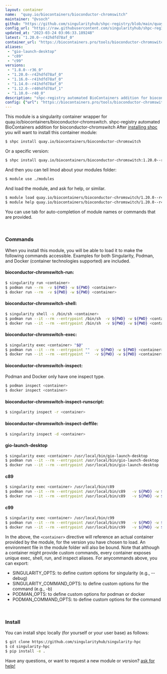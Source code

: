 ```yaml
---
layout: container
name:  "quay.io/biocontainers/bioconductor-chromswitch"
maintainer: "@vsoch"
github: "https://github.com/singularityhub/shpc-registry/blob/main/quay.io/biocontainers/bioconductor-chromswitch/container.yaml"
config_url: "https://raw.githubusercontent.com/singularityhub/shpc-registry/main/quay.io/biocontainers/bioconductor-chromswitch/container.yaml"
updated_at: "2023-03-24 03:06:33.189248"
latest: "1.20.0--r42hdfd78af_0"
container_url: "https://biocontainers.pro/tools/bioconductor-chromswitch"
aliases:
 - "gio-launch-desktop"
 - "c89"
 - "c99"
versions:
 - "1.8.0--r36_0"
 - "1.20.0--r42hdfd78af_0"
 - "1.16.0--r41hdfd78af_0"
 - "1.14.0--r41hdfd78af_0"
 - "1.12.0--r40hdfd78af_1"
 - "1.10.0--r40_0"
description: "shpc-registry automated BioContainers addition for bioconductor-chromswitch"
config: {"url": "https://biocontainers.pro/tools/bioconductor-chromswitch", "maintainer": "@vsoch", "description": "shpc-registry automated BioContainers addition for bioconductor-chromswitch", "latest": {"1.20.0--r42hdfd78af_0": "sha256:f9300caaa27194337c2f3a9e5257e19a513a51dc12ab5927742e9313c5e9573d"}, "tags": {"1.8.0--r36_0": "sha256:58e7b286095d2bdb1bd0efa666ce03a8bb7ea78ccc900f7c8314b84bbadba94f", "1.20.0--r42hdfd78af_0": "sha256:f9300caaa27194337c2f3a9e5257e19a513a51dc12ab5927742e9313c5e9573d", "1.16.0--r41hdfd78af_0": "sha256:ae9f763ce305b5eb19545a1c919171eda8c90abb5bfd61e80b9608ac002797fc", "1.14.0--r41hdfd78af_0": "sha256:8328b700e398e01ea57713256952f81909a0bb78631e592ed350420e84b37772", "1.12.0--r40hdfd78af_1": "sha256:f5cda7568b8023a9af2d683f4fec738e321f4f33fbddb4c39380b1067f0ab472", "1.10.0--r40_0": "sha256:b5efa8617916d010a5f45cc19bdcb92bac50b97a4ff9b781447bb548ceff8129"}, "docker": "quay.io/biocontainers/bioconductor-chromswitch", "aliases": {"gio-launch-desktop": "/usr/local/bin/gio-launch-desktop", "c89": "/usr/local/bin/c89", "c99": "/usr/local/bin/c99"}}
---
```


This module is a singularity container wrapper for quay.io/biocontainers/bioconductor-chromswitch.
shpc-registry automated BioContainers addition for bioconductor-chromswitch
After [installing shpc](#install) you will want to install this container module:


```bash
$ shpc install quay.io/biocontainers/bioconductor-chromswitch
```

Or a specific version:

```bash
$ shpc install quay.io/biocontainers/bioconductor-chromswitch:1.20.0--r42hdfd78af_0
```

And then you can tell lmod about your modules folder:

```bash
$ module use ./modules
```

And load the module, and ask for help, or similar.

```bash
$ module load quay.io/biocontainers/bioconductor-chromswitch/1.20.0--r42hdfd78af_0
$ module help quay.io/biocontainers/bioconductor-chromswitch/1.20.0--r42hdfd78af_0
```

You can use tab for auto-completion of module names or commands that are provided.

<br>

### Commands

When you install this module, you will be able to load it to make the following commands accessible.
Examples for both Singularity, Podman, and Docker (container technologies supported) are included.

#### bioconductor-chromswitch-run:

```bash
$ singularity run <container>
$ podman run --rm  -v ${PWD} -w ${PWD} <container>
$ docker run --rm  -v ${PWD} -w ${PWD} <container>
```

#### bioconductor-chromswitch-shell:

```bash
$ singularity shell -s /bin/sh <container>
$ podman run --it --rm --entrypoint /bin/sh  -v ${PWD} -w ${PWD} <container>
$ docker run --it --rm --entrypoint /bin/sh  -v ${PWD} -w ${PWD} <container>
```

#### bioconductor-chromswitch-exec:

```bash
$ singularity exec <container> "$@"
$ podman run --it --rm --entrypoint ""  -v ${PWD} -w ${PWD} <container> "$@"
$ docker run --it --rm --entrypoint ""  -v ${PWD} -w ${PWD} <container> "$@"
```

#### bioconductor-chromswitch-inspect:

Podman and Docker only have one inspect type.

```bash
$ podman inspect <container>
$ docker inspect <container>
```

#### bioconductor-chromswitch-inspect-runscript:

```bash
$ singularity inspect -r <container>
```

#### bioconductor-chromswitch-inspect-deffile:

```bash
$ singularity inspect -d <container>
```


#### gio-launch-desktop

```bash
$ singularity exec <container> /usr/local/bin/gio-launch-desktop
$ podman run --it --rm --entrypoint /usr/local/bin/gio-launch-desktop   -v ${PWD} -w ${PWD} <container> -c " $@"
$ docker run --it --rm --entrypoint /usr/local/bin/gio-launch-desktop   -v ${PWD} -w ${PWD} <container> -c " $@"
```


#### c89

```bash
$ singularity exec <container> /usr/local/bin/c89
$ podman run --it --rm --entrypoint /usr/local/bin/c89   -v ${PWD} -w ${PWD} <container> -c " $@"
$ docker run --it --rm --entrypoint /usr/local/bin/c89   -v ${PWD} -w ${PWD} <container> -c " $@"
```


#### c99

```bash
$ singularity exec <container> /usr/local/bin/c99
$ podman run --it --rm --entrypoint /usr/local/bin/c99   -v ${PWD} -w ${PWD} <container> -c " $@"
$ docker run --it --rm --entrypoint /usr/local/bin/c99   -v ${PWD} -w ${PWD} <container> -c " $@"
```



In the above, the `<container>` directive will reference an actual container provided
by the module, for the version you have chosen to load. An environment file in the
module folder will also be bound. Note that although a container
might provide custom commands, every container exposes unique exec, shell, run, and
inspect aliases. For anycommands above, you can export:

 - SINGULARITY_OPTS: to define custom options for singularity (e.g., --debug)
 - SINGULARITY_COMMAND_OPTS: to define custom options for the command (e.g., -b)
 - PODMAN_OPTS: to define custom options for podman or docker
 - PODMAN_COMMAND_OPTS: to define custom options for the command

<br>

### Install

You can install shpc locally (for yourself or your user base) as follows:

```bash
$ git clone https://github.com/singularityhub/singularity-hpc
$ cd singularity-hpc
$ pip install -e .
```

Have any questions, or want to request a new module or version? [ask for help!](https://github.com/singularityhub/singularity-hpc/issues)